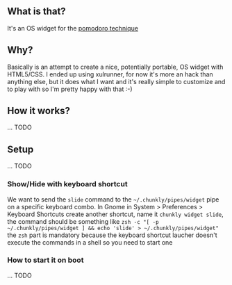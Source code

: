 ## What is that?
It's an OS widget for the [pomodoro technique](http://pomodorotechnique.com/)

## Why?
Basically is an attempt to create a nice, potentially portable, OS widget with HTML5/CSS. I ended up using xulrunner, for now it's more an hack than anything else, but it does what I want and it's really simple to customize and to play with so I'm pretty happy with that :-)

## How it works?
... TODO

## Setup
... TODO

### Show/Hide with keyboard shortcut
We want to send the `slide` command to the `~/.chunkly/pipes/widget` pipe on a specific keyboard combo. In Gnome in System > Preferences > Keyboard Shortcuts create another shortcut, name it `chunkly widget slide`, the command should be something like `zsh -c "[ -p ~/.chunkly/pipes/widget ] && echo 'slide' > ~/.chunkly/pipes/widget"` the `zsh` part is mandatory because the keyboard shortcut laucher doesn't execute the commands in a shell so you need to start one

### How to start it on boot
... TODO
